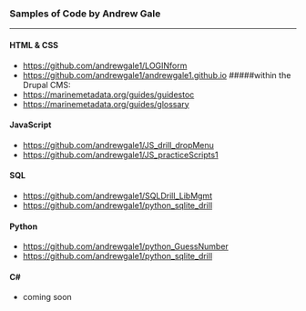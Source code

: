 ###  Samples of Code by Andrew Gale
***

#### HTML & CSS
* https://github.com/andrewgale1/LOGINform
* https://github.com/andrewgale1/andrewgale1.github.io
#####within the Drupal CMS:  
* https://marinemetadata.org/guides/guidestoc
* https://marinemetadata.org/guides/glossary


#### JavaScript
* https://github.com/andrewgale1/JS_drill_dropMenu
* https://github.com/andrewgale1/JS_practiceScripts1


#### SQL
* https://github.com/andrewgale1/SQLDrill_LibMgmt
* https://github.com/andrewgale1/python_sqlite_drill


#### Python
* https://github.com/andrewgale1/python_GuessNumber
* https://github.com/andrewgale1/python_sqlite_drill


#### C\# 
* coming soon

